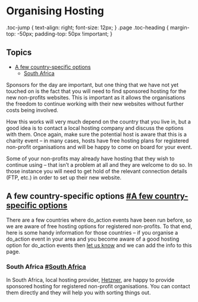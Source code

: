 Organising Hosting
==================

.toc-jump { text-align: right; font-size: 12px; } .page .toc-heading { margin-top: -50px; padding-top: 50px !important; }

Topics
------

*   [A few country-specific options](#a-few-country-specific-options)
    *   [South Africa](#south-africa)

Sponsors for the day are important, but one thing that we have not yet touched on is the fact that you will need to find sponsored hosting for the new non-profits websites. This is important as it allows the organisations the freedom to continue working with their new websites without further costs being involved.

How this works will very much depend on the country that you live in, but a good idea is to contact a local hosting company and discuss the options with them. Once again, make sure the potential host is aware that this is a charity event – in many cases, hosts have free hosting plans for registered non-profit organisations and will be happy to come on board for your event.

Some of your non-profits may already have hosting that they wish to continue using – that isn’t a problem at all and they are welcome to do so. In those instance you will need to get hold of the relevant connection details (FTP, etc.) in order to set up their new website.

A few country-specific options [#A few country-specific options](#a-few-country-specific-options)
-------------------------------------------------------------------------------------------------

There are a few countries where do\_action events have been run before, so we are aware of free hosting options for registered non-profits. To that end, here is some handy information for those countries – if you organise a do\_action event in your area and you become aware of a good hosting option for do_action events then [let us know](mailto:support@wordcamp.org) and we can add the info to this page.

### South Africa [#South Africa](#south-africa)

In South Africa, local hosting provider, [Hetzner](https://hetzner.co.za/), are happy to provide sponsored hosting for registered non-profit organisations. You can contact them directly and they will help you with sorting things out.
